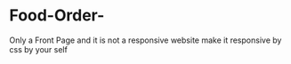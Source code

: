 # Food-Order-
Only a Front Page
and it is not a responsive website make it responsive by css by your self
